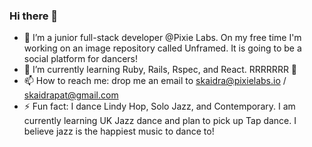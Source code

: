 ### Hi there 👋

- 🔭 I’m a junior full-stack developer @Pixie Labs. On my free time I'm working on an image repository called Unframed. It is going to be a social platform for dancers!
- 🌱 I’m currently learning Ruby, Rails, Rspec, and React. RRRRRRR 🐅
- 📫 How to reach me: drop me an email to skaidra@pixielabs.io / skaidrapat@gmail.com
- ⚡ Fun fact: I dance Lindy Hop, Solo Jazz, and Contemporary. I am currently learning UK Jazz dance and plan to pick up Tap dance. I believe jazz is the happiest music to dance to!
